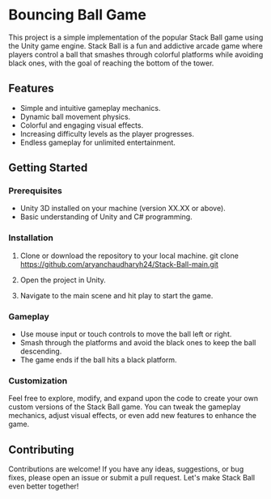 # Bouncing Ball Game
 This project is a simple implementation of the popular Stack Ball game using the Unity game engine. Stack Ball is a fun and addictive arcade game where players control a ball that smashes through colorful platforms while avoiding black ones, with the goal of reaching the bottom of the tower.

## Features

- Simple and intuitive gameplay mechanics.
- Dynamic ball movement physics.
- Colorful and engaging visual effects.
- Increasing difficulty levels as the player progresses.
- Endless gameplay for unlimited entertainment.

## Getting Started

### Prerequisites

- Unity 3D installed on your machine (version XX.XX or above).
- Basic understanding of Unity and C# programming.

### Installation

1. Clone or download the repository to your local machine.
git clone https://github.com/aryanchaudharyh24/Stack-Ball-main.git

2. Open the project in Unity.

3. Navigate to the main scene and hit play to start the game.

### Gameplay

- Use mouse input or touch controls to move the ball left or right.
- Smash through the platforms and avoid the black ones to keep the ball descending.
- The game ends if the ball hits a black platform.

### Customization

Feel free to explore, modify, and expand upon the code to create your own custom versions of the Stack Ball game. You can tweak the gameplay mechanics, adjust visual effects, or even add new features to enhance the game.

## Contributing

Contributions are welcome! If you have any ideas, suggestions, or bug fixes, please open an issue or submit a pull request. Let's make Stack Ball even better together!


